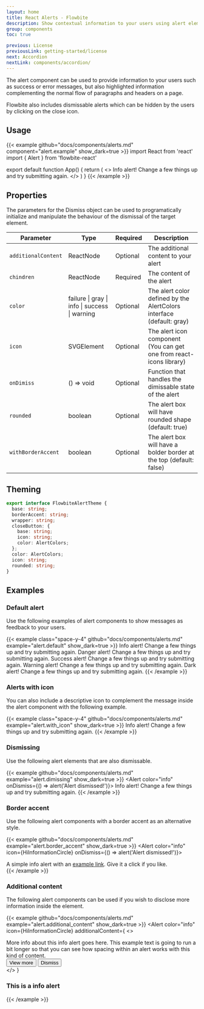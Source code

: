```yaml
---
layout: home
title: React Alerts - Flowbite
description: Show contextual information to your users using alert elements based on Tailwind CSS
group: components
toc: true

previous: License
previousLink: getting-started/license
next: Accordion
nextLink: components/accordion/
---
```


The alert component can be used to provide information to your users such as success or error messages, but also highlighted information complementing the normal flow of paragraphs and headers on a page.

Flowbite also includes dismissable alerts which can be hidden by the users by clicking on the close icon.

## Usage

{{< example  github="docs/components/alerts.md" component="alert.example" show_dark=true >}}
import React from 'react'
import { Alert } from 'flowbite-react'

export default function App() {
  return (
    <>
      <Alert color="info">
        <span class="font-medium">Info alert!</span> Change a few things up and try submitting again.
      </Alert>
    </>
  )
}
{{< /example >}}

## Properties

The parameters for the Dismiss object can be used to programatically initialize and manipulate the behaviour of the dismissal of the target element.

<div class="relative my-10 overflow-x-auto shadow-md sm:rounded-lg">
  <table class="w-full text-sm text-left text-gray-500 dark:text-gray-400">
    <thead class="bg-gray-50 dark:bg-gray-700">
      <tr class="text-xs font-medium uppercase">
        <th scope="col" class="px-6 py-3">
          Parameter
        </th>
        <th scope="col" class="px-6 py-3">
          Type
        </th>
        <th scope="col" class="px-6 py-3">
          Required
        </th>
        <th scope="col" class="px-6 py-3">
          Description
        </th>
      </tr>
    </thead>
    <tbody>
      <tr class="border-b dark:bg-gray-800 dark:border-gray-700">
        <td class="px-6 py-4 font-medium">
          <code class="text-blue-600 dark:text-blue-400">additionalContent</code>
        </td>
        <td class="px-6 py-4">
          ReactNode
        </td>
        <td class="px-6 py-4">
          Optional
        </td>
        <td class="px-6 py-4">
          The additional content to your alert
        </td>
      </tr>
      <tr class="border-b dark:bg-gray-800 dark:border-gray-700">
        <td class="px-6 py-4 font-medium">
          <code class="text-blue-600 dark:text-blue-400">chindren</code>
        </td>
        <td class="px-6 py-4">
          ReactNode
        </td>
        <td class="px-6 py-4">
          Required
        </td>
        <td class="px-6 py-4">
          The content of the alert
        </td>
      </tr>
      <tr class="border-b dark:bg-gray-800 dark:border-gray-700">
        <td class="px-6 py-4 font-medium">
          <code class="text-blue-600 dark:text-blue-400">color</code>
        </td>
        <td class="px-6 py-4">
          failure | gray | info | success | warning
        </td>
        <td class="px-6 py-4">
          Optional
        </td>
        <td class="px-6 py-4">
          The alert color defined by the AlertColors interface (default: gray)
        </td>
      </tr>
      <tr class="border-b dark:bg-gray-800 dark:border-gray-700">
        <td class="px-6 py-4 font-medium">
          <code class="text-blue-600 dark:text-blue-400">icon</code>
        </td>
        <td class="px-6 py-4">
          SVGElement
        </td>
        <td class="px-6 py-4">
          Optional
        </td>
        <td class="px-6 py-4">
          The alert icon component (You can get one from react-icons library)
        </td>
      </tr>
      <tr class="border-b dark:bg-gray-800 dark:border-gray-700">
        <td class="px-6 py-4 font-medium">
          <code class="text-blue-600 dark:text-blue-400">onDimiss</code>
        </td>
        <td class="px-6 py-4">
          () => void
        </td>
        <td class="px-6 py-4">
          Optional
        </td>
        <td class="px-6 py-4">
          Function that handles the dimissable state of the alert
        </td>
      </tr>
      <tr class="border-b dark:bg-gray-800 dark:border-gray-700">
        <td class="px-6 py-4 font-medium">
          <code class="text-blue-600 dark:text-blue-400">rounded</code>
        </td>
        <td class="px-6 py-4">
          boolean
        </td>
        <td class="px-6 py-4">
          Optional
        </td>
        <td class="px-6 py-4">
          The alert box will have rounded shape (default: true)
        </td>
      </tr>
      <tr class="border-b dark:bg-gray-800 dark:border-gray-700">
        <td class="px-6 py-4 font-medium">
          <code class="text-blue-600 dark:text-blue-400">withBorderAccent</code>
        </td>
        <td class="px-6 py-4">
          boolean
        </td>
        <td class="px-6 py-4">
          Optional
        </td>
        <td class="px-6 py-4">
          The alert box will have a bolder border at the top (default: false)
        </td>
      </tr>
    </tbody>
  </table>
</div>

## Theming

```ts
export interface FlowbiteAlertTheme {
  base: string;
  borderAccent: string;
  wrapper: string;
  closeButton: {
    base: string;
    icon: string;
    color: AlertColors;
  };
  color: AlertColors;
  icon: string;
  rounded: string;
}
```

## Examples

### Default alert

Use the following examples of alert components to show messages as feedback to your users.

{{< example class="space-y-4" github="docs/components/alerts.md" example="alert.default" show_dark=true >}}
<Alert color="info">
  <span className="font-medium">Info alert!</span> Change a few things up and try submitting again.
</Alert>
<Alert color="failure">
  <span className="font-medium">Danger alert!</span> Change a few things up and try submitting again.
</Alert>
<Alert color="success">
  <span className="font-medium">Success alert!</span> Change a few things up and try submitting again.
</Alert>
<Alert color="warning">
  <span className="font-medium">Warning alert!</span> Change a few things up and try submitting again.
</Alert>
<Alert color="gray">
  <span className="font-medium">Dark alert!</span> Change a few things up and try submitting again.
</Alert>
{{< /example >}}

### Alerts with icon

You can also include a descriptive icon to complement the message inside the alert component with the following example.

{{< example class="space-y-4" github="docs/components/alerts.md" example="alert.with_icon" show_dark=true >}}
<Alert color="info" icon={HiInformationCircle}>
  <span className="font-medium">Info alert!</span> Change a few things up and try submitting again.
</Alert>
{{< /example >}}

### Dismissing

Use the following alert elements that are also dismissable.

{{< example github="docs/components/alerts.md" example="alert.dimissing" show_dark=true >}}
<Alert color="info" onDismiss={() => alert('Alert dismissed!')}>
  <span className="font-medium">Info alert!</span> Change a few things up and try submitting again.
</Alert>
{{< /example >}}

### Border accent

Use the following alert components with a border accent as an alternative style.

{{< example github="docs/components/alerts.md" example="alert.border_accent" show_dark=true >}}
<Alert color="info" icon={HiInformationCircle} onDismiss={() => alert('Alert dismissed!')}>
  <div className="ml-3 text-sm font-medium text-blue-700">
    A simple info alert with an <a href="#" className="font-semibold underline hover:text-blue-800">example link</a>. Give it a click if you like.
  </div>
</Alert>
{{< /example >}}

### Additional content

The following alert components can be used if you wish to disclose more information inside the element.

{{< example github="docs/components/alerts.md" example="alert.additional_content" show_dark=true >}}
<Alert
  color="info"
  icon={HiInformationCircle}
  additionalContent={
    <>
      <div className="mt-2 mb-4 text-sm text-blue-700 dark:text-blue-800">
        More info about this info alert goes here. This example text 
        is going to run a bit longer so that you can see how spacing 
        within an alert works with this kind of content.
      </div>
      <div className="flex gap-1">
        <Button>
          <HiEye className="-ml-0.5 mr-2 h-4 w-4" />
          View more
        </Button>
        <Button color="failure">Dismiss</Button>
      </div>
    </>
  }
>
  <h3 className="text-lg font-medium text-blue-700 dark:text-blue-800">
    This is a info alert
  </h3>
</Alert>
{{< /example >}}
